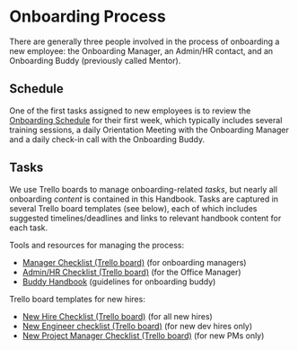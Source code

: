 # Onboarding Process

There are generally three people involved in the process of onboarding a new employee: the Onboarding Manager, an Admin/HR contact, and an Onboarding Buddy (previously called Mentor).

## Schedule

One of the first tasks assigned to new employees is to review the [Onboarding Schedule](../../01-welcome-to-civicactions/welcome.md#onboarding-process) for their first week, which typically includes several training sessions, a daily Orientation Meeting with the Onboarding Manager and a daily check-in call with the Onboarding Buddy.

## Tasks

We use Trello boards to manage onboarding-related _tasks_, but nearly all onboarding _content_ is contained in this Handbook. Tasks are captured in several Trello board templates (see below), each of which includes suggested timelines/deadlines and links to relevant handbook content for each task.

Tools and resources for managing the process:

- [Manager Checklist (Trello board)](https://trello.com/b/FOILJ0i6/template-onboarding-manager-checklist) (for onboarding managers)
- [Admin/HR Checklist (Trello board)](https://trello.com/b/RbC0clMU/template-onboarding-admin-hr-checklist-draft) (for the Office Manager)
- [Buddy Handbook](../../010-welcome-to-civicactions/training/buddy-program.md) (guidelines for onboarding buddy)

Trello board templates for new hires:

- [New Hire Checklist (Trello board)](https://trello.com/b/sMn9YJcO/template-onboarding-new-hire-checklist) (for all new hires)
- [New Engineer checklist (Trello board)](https://trello.com/b/bQeKK90e/template-onboarding-dev-engineering-new-employee-checklist) (for new dev hires only)
- [New Project Manager Checklist (Trello board)](https://trello.com/b/KnmBekdC/template-onboarding-project-manager-new-employee-checklist-draft) (for new PMs only)
